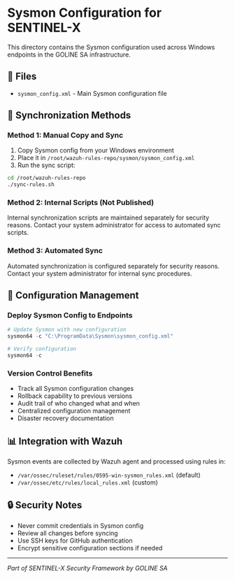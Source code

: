 # Sysmon Configuration for SENTINEL-X

This directory contains the Sysmon configuration used across Windows endpoints in the GOLINE SA infrastructure.

## 📁 Files

- `sysmon_config.xml` - Main Sysmon configuration file

## 🔄 Synchronization Methods

### Method 1: Manual Copy and Sync
1. Copy Sysmon config from your Windows environment
2. Place it in `/root/wazuh-rules-repo/sysmon/sysmon_config.xml`
3. Run the sync script:
```bash
cd /root/wazuh-rules-repo
./sync-rules.sh
```

### Method 2: Internal Scripts (Not Published)
Internal synchronization scripts are maintained separately for security reasons.
Contact your system administrator for access to automated sync scripts.

### Method 3: Automated Sync
Automated synchronization is configured separately for security reasons.
Contact your system administrator for internal sync procedures.

## 🔧 Configuration Management

### Deploy Sysmon Config to Endpoints
```powershell
# Update Sysmon with new configuration
sysmon64 -c "C:\ProgramData\Sysmon\sysmon_config.xml"

# Verify configuration
sysmon64 -c
```

### Version Control Benefits
- Track all Sysmon configuration changes
- Rollback capability to previous versions
- Audit trail of who changed what and when
- Centralized configuration management
- Disaster recovery documentation

## 📊 Integration with Wazuh

Sysmon events are collected by Wazuh agent and processed using rules in:
- `/var/ossec/ruleset/rules/0595-win-sysmon_rules.xml` (default)
- `/var/ossec/etc/rules/local_rules.xml` (custom)

## 🔒 Security Notes

- Never commit credentials in Sysmon config
- Review all changes before syncing
- Use SSH keys for GitHub authentication
- Encrypt sensitive configuration sections if needed

---
*Part of SENTINEL-X Security Framework by GOLINE SA*